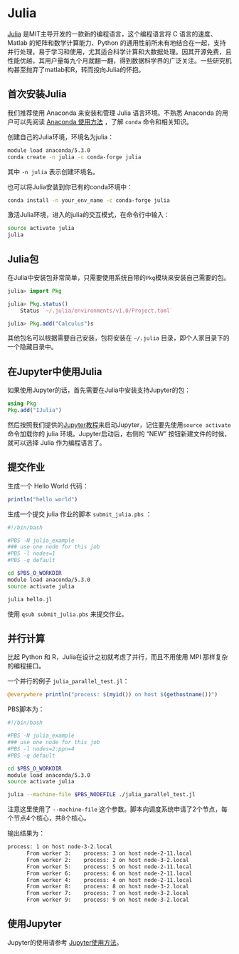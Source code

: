 # Julia

[Julia][1] 是MIT主导开发的一款新的编程语言，这个编程语言将 C 语言的速度、Matlab 的矩阵和数学计算能力、Python 的通用性前所未有地结合在一起，支持并行处理，易于学习和使用，尤其适合科学计算和大数据处理。因其开源免费，且性能优越，其用户量每九个月就翻一翻，得到数据科学界的广泛关注。一些研究机构甚至抛弃了matlab和R，转而投向Julia的怀抱。

## 首次安装Julia

我们推荐使用 Anaconda 来安装和管理 Julia 语言环境。不熟悉 Anaconda 的用户可以先阅读 [Anaconda 使用方法](python.md) ，了解 `conda` 命令和相关知识。

创建自己的Julia环境，环境名为julia：

```bash
module load anaconda/5.3.0
conda create -n julia -c conda-forge julia
```

其中 `-n julia` 表示创建环境名。

也可以将Julia安装到你已有的conda环境中：

```bash
conda install -n your_env_name -c conda-forge julia
```

激活Julia环境，进入的julia的交互模式，在命令行中输入：

```bash
source activate julia
julia
```

## Julia包

在Julia中安装包非常简单，只需要使用系统自带的`Pkg`模块来安装自己需要的包。

```julia
julia> import Pkg

julia> Pkg.status()
    Status `~/.julia/environments/v1.0/Project.toml`

julia> Pkg.add("Calculus")s
```

其他包名可以根据需要自己安装，包将安装在 `~/.julia` 目录，即个人家目录下的一个隐藏目录中。

## 在Jupyter中使用Julia

如果使用Jupyter的话，首先需要在Julia中安装支持Jupyter的包：

```julia
using Pkg
Pkg.add("IJulia")
```

然后按照我们提供的[Jupyter教程](jupyter.md)来启动Jupyter，记住要先使用`source activate`命令加载你的 julia 环境。Jupyter启动后，右侧的 “NEW” 按钮新建文件的时候，就可以选择 Julia 作为编程语言了。

## 提交作业

生成一个 Hello World 代码：

```julia
println("hello world")
```

生成一个提交 julia 作业的脚本 `submit_julia.pbs` ：

```bash
#!/bin/bash

#PBS -N julia_example
### use one node for this job
#PBS -l nodes=1
#PBS -q default

cd $PBS_O_WORKDIR
module load anaconda/5.3.0
source activate julia

julia hello.jl
```

使用 `qsub submit_julia.pbs` 来提交作业。

## 并行计算

比起 Python 和 R，Julia在设计之初就考虑了并行，而且不用使用 MPI 那样复杂的编程接口。

一个并行的例子 `julia_parallel_test.jl`：

```julia
@everywhere println("process: $(myid()) on host $(gethostname())")
```

PBS脚本为：

```bash
#!/bin/bash

#PBS -N julia_example
### use one node for this job
#PBS -l nodes=2:ppn=4
#PBS -q default

cd $PBS_O_WORKDIR
module load anaconda/5.3.0
source activate julia

julia --machine-file $PBS_NODEFILE ./julia_parallel_test.jl
```

注意这里使用了 `--machine-file` 这个参数。脚本向调度系统申请了2个节点，每个节点4个核心，共8个核心。

输出结果为：

```bash
process: 1 on host node-3-2.local
      From worker 3:	process: 3 on host node-2-11.local
      From worker 2:	process: 2 on host node-3-2.local
      From worker 5:	process: 5 on host node-2-11.local
      From worker 6:	process: 6 on host node-2-11.local
      From worker 4:	process: 4 on host node-2-11.local
      From worker 8:	process: 8 on host node-3-2.local
      From worker 7:	process: 7 on host node-3-2.local
      From worker 9:	process: 9 on host node-3-2.local
```

## 使用Jupyter

Jupyter的使用请参考 [Jupyter使用方法](jupyter.md)。

[1]: https://julialang.org/
